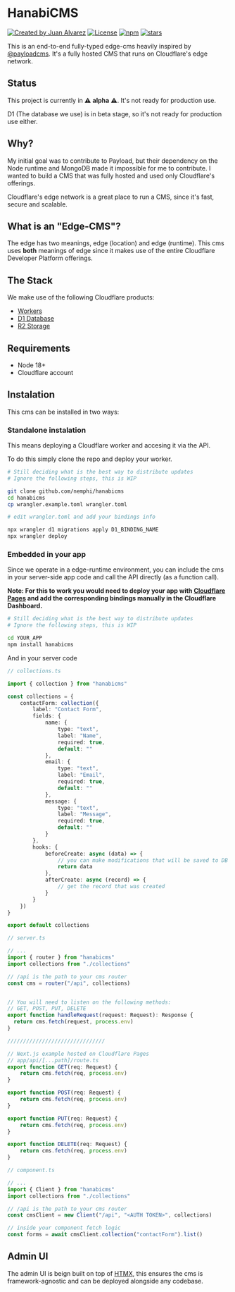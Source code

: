 # HanabiCMS

<a href="https://twitter.com/shixzie" rel="nofollow"><img src="https://img.shields.io/badge/created%20by-@shixzie-4BBAAB.svg" alt="Created by Juan Alvarez"></a>
<a href="https://opensource.org/licenses/MIT" rel="nofollow"><img src="https://img.shields.io/github/license/hanabicms" alt="License"></a>
<a href="https://www.npmjs.com/package/hanabicms" rel="nofollow"><img src="https://img.shields.io/npm/dw/hanabicms.svg" alt="npm"></a>
<a href="https://www.npmjs.com/package/hanabicms" rel="nofollow"><img src="https://img.shields.io/github/stars/hanabicms" alt="stars"></a>

This is an end-to-end fully-typed edge-cms heavily inspired by [@payloadcms](https://github.com/payloadcms/payload). It's a fully hosted CMS that runs on Cloudflare's edge network.

## Status

This project is currently in ⚠️ **alpha** ⚠️. It's not ready for production use.

D1 (The database we use) is in beta stage, so it's not ready for production use either.

## Why?

My initial goal was to contribute to Payload, but their dependency on the Node runtime and MongoDB made it impossible for me to contribute. I wanted to build a CMS that was fully hosted and used only Cloudflare's offerings.

Cloudflare's edge network is a great place to run a CMS, since it's fast, secure and scalable.

## What is an "Edge-CMS"?

The edge has two meanings, edge (location) and edge (runtime). This cms uses **both** meanings of edge since it makes use of the entire Cloudflare Developer Platform offerings.

## The Stack

We make use of the following Cloudflare products:

* [Workers](https://www.cloudflare.com/products/workers/)
* [D1 Database](https://www.cloudflare.com/products/d1/)
* [R2 Storage](https://www.cloudflare.com/products/r2/)

## Requirements

* Node 18+
* Cloudflare account

## Instalation

This cms can be installed in two ways:

### Standalone instalation

This means deploying a Cloudflare worker and accesing it via the API.

To do this simply clone the repo and deploy your worker.

```bash
# Still deciding what is the best way to distribute updates
# Ignore the following steps, this is WIP

git clone github.com/nemphi/hanabicms
cd hanabicms
cp wrangler.example.toml wrangler.toml

# edit wrangler.toml and add your bindings info

npx wrangler d1 migrations apply D1_BINDING_NAME
npx wrangler deploy
```

### Embedded in your app

Since we operate in a edge-runtime environment, you can include the cms in your server-side app code and call the API directly (as a function call).

**Note: For this to work you would need to deploy your app with [Cloudflare Pages](https://pages.cloudflare.com/) and add the corresponding bindings manually in the Cloudflare Dashboard.**

```bash
# Still deciding what is the best way to distribute updates
# Ignore the following steps, this is WIP

cd YOUR_APP
npm install hanabicms
```

And in your server code

```ts
// collections.ts

import { collection } from "hanabicms"

const collections = {
    contactForm: collection({
        label: "Contact Form",
        fields: {
            name: {
                type: "text",
                label: "Name",
                required: true,
                default: ""
            },
            email: {
                type: "text",
                label: "Email",
                required: true,
                default: ""
            },
            message: {
                type: "text",
                label: "Message",
                required: true,
                default: ""
            }
        },
        hooks: {
            beforeCreate: async (data) => {
                // you can make modifications that will be saved to DB
                return data
            },
            afterCreate: async (record) => {
                // get the record that was created
            }
        }
    })
}

export default collections
```

```ts
// server.ts

// ...
import { router } from "hanabicms"
import collections from "./collections"

// /api is the path to your cms router
const cms = router("/api", collections)


// You will need to listen on the following methods:
// GET, POST, PUT, DELETE
export function handleRequest(request: Request): Response {
  return cms.fetch(request, process.env)
}

///////////////////////////////

// Next.js example hosted on Cloudflare Pages
// app/api/[...path]/route.ts
export function GET(req: Request) {
    return cms.fetch(req, process.env)
}

export function POST(req: Request) {
    return cms.fetch(req, process.env)
}

export function PUT(req: Request) {
    return cms.fetch(req, process.env)
}

export function DELETE(req: Request) {
    return cms.fetch(req, process.env)
}
```

```ts
// component.ts

// ...
import { Client } from "hanabicms"
import collections from "./collections"

// /api is the path to your cms router
const cmsClient = new Client("/api", "<AUTH TOKEN>", collections)

// inside your component fetch logic
const forms = await cmsClient.collection("contactForm").list()
```

## Admin UI

The admin UI is beign built on top of [HTMX](https://htmx.org/), this ensures the cms is framework-agnostic and can be deployed alongside any codebase.